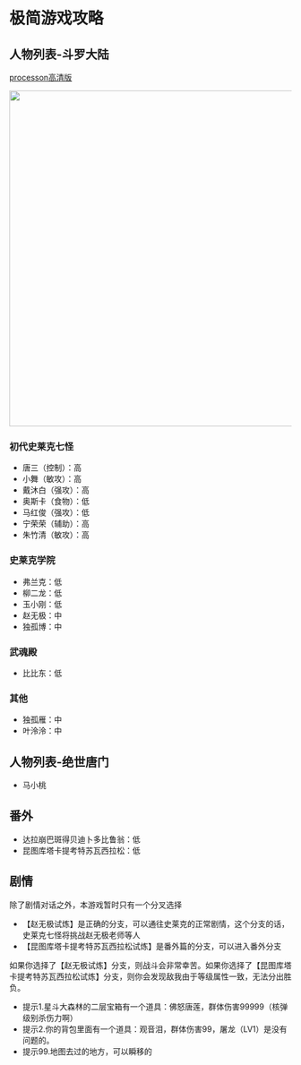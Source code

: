# 极简游戏攻略

## 人物列表-斗罗大陆

[processon高清版](https://processon.com/view/5e95560ee401fd262e1700c3)

<img src="斗罗大陆人物关系图.jpg" width="600px" />


### 初代史莱克七怪

- 唐三（控制）：高
- 小舞（敏攻）：高
- 戴沐白（强攻）：高
- 奥斯卡（食物）：低
- 马红俊（强攻）：低
- 宁荣荣（辅助）：高
- 朱竹清（敏攻）：高

### 史莱克学院

- 弗兰克：低
- 柳二龙：低
- 玉小刚：低
- 赵无极：中
- 独孤博：中
  
### 武魂殿

- 比比东：低

### 其他

- 独孤雁：中
- 叶泠泠：中

## 人物列表-绝世唐门

- 马小桃

## 番外

- 达拉崩巴斑得贝迪卜多比鲁翁：低
- 昆图库塔卡提考特苏瓦西拉松：低

## 剧情

除了剧情对话之外，本游戏暂时只有一个分叉选择

- 【赵无极试炼】是正确的分支，可以通往史莱克的正常剧情，这个分支的话，史莱克七怪将挑战赵无极老师等人
- 【昆图库塔卡提考特苏瓦西拉松试炼】是番外篇的分支，可以进入番外分支

如果你选择了【赵无极试炼】分支，则战斗会非常幸苦。如果你选择了【昆图库塔卡提考特苏瓦西拉松试炼】分支，则你会发现敌我由于等级属性一致，无法分出胜负。

- 提示1.星斗大森林的二层宝箱有一个道具：佛怒唐莲，群体伤害99999（核弹级别杀伤力啊）
- 提示2.你的背包里面有一个道具：观音泪，群体伤害99，屠龙（LV1）是没有问题的。
- 提示99.地图去过的地方，可以瞬移的
